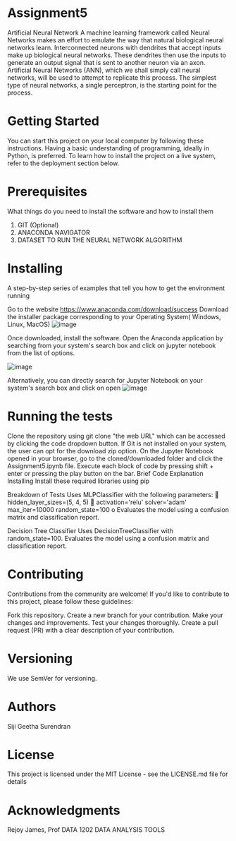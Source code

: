 # Assignment5
Artificial Neural Network 
A machine learning framework called Neural Networks makes an effort to emulate the way that natural biological neural networks learn. Interconnected neurons with dendrites that accept inputs make up biological neural networks. These dendrites then use the inputs to generate an output signal that is sent to another neuron via an axon. Artificial Neural Networks (ANN), which we shall simply call neural networks, will be used to attempt to replicate this process. The simplest type of neural networks, a single perceptron, is the starting point for the process.

# Getting Started
You can start this project on your local computer by following these instructions. Having a basic understanding of programming, ideally in Python, is preferred. To learn how to install the project on a live system, refer to the deployment section below.

# Prerequisites
What things do you need to install the software and how to install them

1. GIT (Optional)
2. ANACONDA NAVIGATOR
3. DATASET TO RUN THE NEURAL NETWORK ALGORITHM
   
# Installing

A step-by-step series of examples that tell you how to get the environment running

Go to the website https://www.anaconda.com/download/success
Download the installer package corresponding to your Operating System( Windows, Linux, MacOS)
![image](https://github.com/user-attachments/assets/3c019005-5c22-4e54-97c8-055ef59f7a5c)



Once downloaded, install the software. 
Open the Anaconda application by searching from your system's search box and click on jupyter notebook from the list of options.

![image](https://github.com/user-attachments/assets/cee5785c-9aa2-43c1-9e86-5396dc630475)


Alternatively, you can directly search for Jupyter Notebook on your system's search box and click on open
![image](https://github.com/user-attachments/assets/d4587d7c-ec12-460b-a9d8-ae1377f6ce92)



# Running the tests
Clone the repository using git clone "the web URL" which can be accessed by clicking the code dropdown button.
If Git is not installed on your system, the user can opt for the download zip option.
On the Jupyter Notebook opened in your browser, go to the cloned/downloaded folder and click the Assignment5.ipynb file.
Execute each block of code by pressing shift + enter or pressing the play button on the bar.
Brief Code Explanation
Installing
Install these required libraries using pip

Breakdown of Tests
Uses MLPClassifier with the following parameters:  hidden_layer_sizes=(5, 4, 5)  activation='relu' solver='adam' max_iter=10000 random_state=100 o Evaluates the model using a confusion matrix and classification report.

Decision Tree Classifier
Uses DecisionTreeClassifier with random_state=100. Evaluates the model using a confusion matrix and classification report.

# Contributing
Contributions from the community are welcome! If you'd like to contribute to this project, please follow these guidelines:

Fork this repository.
Create a new branch for your contribution.
Make your changes and improvements.
Test your changes thoroughly.
Create a pull request (PR) with a clear description of your contribution.

# Versioning
We use SemVer for versioning.

# Authors
Siji Geetha Surendran

# License
This project is licensed under the MIT License - see the LICENSE.md file for details

# Acknowledgments
Rejoy James, Prof DATA 1202 DATA ANALYSIS TOOLS
